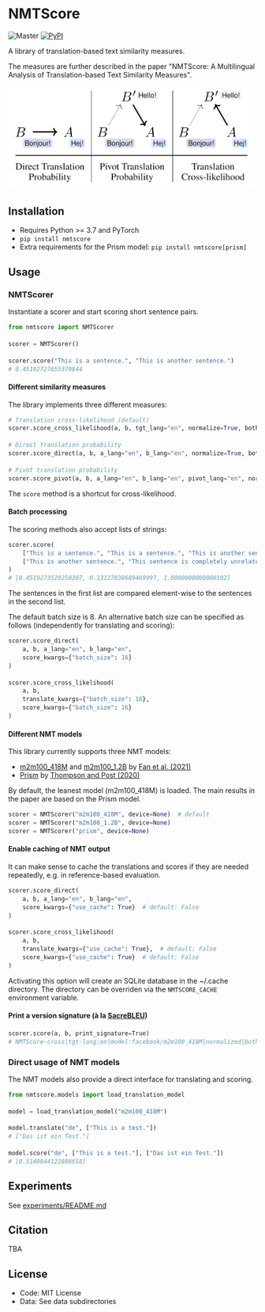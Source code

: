 # NMTScore
![Master](https://github.com/ZurichNLP/nmtscore/workflows/unittest/badge.svg?branch=master&event=push)
[![PyPI](https://img.shields.io/pypi/v/nmtscore)](https://pypi.python.org/pypi/nmtscore/)

A library of translation-based text similarity measures.

The measures are further described in the paper "NMTScore: A Multilingual Analysis of Translation-based Text Similarity Measures".

<img src="img/figure1.png" alt="Three text similarity measures implemented in this library" width="500">

## Installation

- Requires Python >= 3.7 and PyTorch
- `pip install nmtscore`
- Extra requirements for the Prism model: `pip install nmtscore[prism]`

## Usage

### NMTScorer
Instantiate a scorer and start scoring short sentence pairs.

```python
from nmtscore import NMTScorer

scorer = NMTScorer()

scorer.score("This is a sentence.", "This is another sentence.")
# 0.45192727655379844
```

#### Different similarity measures
The library implements three different measures:

```python
# Translation cross-likelihood (default)
scorer.score_cross_likelihood(a, b, tgt_lang="en", normalize=True, both_directions=True)

# Direct translation probability
scorer.score_direct(a, b, a_lang="en", b_lang="en", normalize=True, both_directions=True)

# Pivot translation probability
scorer.score_pivot(a, b, a_lang="en", b_lang="en", pivot_lang="en", normalize=True, both_directions=True)
```

The `score` method is a shortcut for cross-likelihood.

#### Batch processing
The scoring methods also accept lists of strings:

```python
scorer.score(
    ["This is a sentence.", "This is a sentence.", "This is another sentence."],
    ["This is another sentence.", "This sentence is completely unrelated.", "This is another sentence."],
)
# [0.4519273529250307, 0.13127038689469997, 1.0000000000000102]
```

The sentences in the first list are compared element-wise to the sentences in the second list.

The default batch size is 8.
An alternative batch size can be specified as follows (independently for translating and scoring):

```python
scorer.score_direct(
    a, b, a_lang="en", b_lang="en",
    score_kwargs={"batch_size": 16}
)

scorer.score_cross_likelihood(
    a, b,
    translate_kwargs={"batch_size": 16},
    score_kwargs={"batch_size": 16}
)
```

#### Different NMT models
This library currently supports three NMT models:
- [m2m100_418M](https://huggingface.co/facebook/m2m100_418M) and [m2m100_1.2B](https://huggingface.co/facebook/m2m100_1.2B) by [Fan et al. (2021)](https://www.jmlr.org/papers/volume22/20-1307/)
- [Prism](https://github.com/thompsonb/prism) by [Thompson and Post (2020)](https://aclanthology.org/2020.emnlp-main.8/)

By default, the leanest model (m2m100_418M) is loaded. The main results in the paper are based on the Prism model.

```python
scorer = NMTScorer("m2m100_418M", device=None)  # default
scorer = NMTScorer("m2m100_1.2B", device=None)
scorer = NMTScorer("prism", device=None)
```

#### Enable caching of NMT output
It can make sense to cache the translations and scores if they are needed repeatedly, e.g. in reference-based evaluation.


```python
scorer.score_direct(
    a, b, a_lang="en", b_lang="en",
    score_kwargs={"use_cache": True}  # default: False
)

scorer.score_cross_likelihood(
    a, b,
    translate_kwargs={"use_cache": True},  # default: False
    score_kwargs={"use_cache": True}  # default: False
)
```

Activating this option will create an SQLite database in the ~/.cache directory. The directory can be overriden via the `NMTSCORE_CACHE` environment variable.

#### Print a version signature (à la [SacreBLEU](https://github.com/mjpost/sacrebleu))
```python
scorer.score(a, b, print_signature=True)
# NMTScore-cross|tgt-lang:en|model:facebook/m2m100_418M|normalized|both-directions|v0.1.0|hf4.17.0
```

### Direct usage of NMT models

The NMT models also provide a direct interface for translating and scoring.

```python
from nmtscore.models import load_translation_model

model = load_translation_model("m2m100_418M")

model.translate("de", ["This is a test."])
# ["Das ist ein Test."]

model.score("de", ["This is a test."], ["Das ist ein Test."])
# [0.5148844122886658]
```

## Experiments
See [experiments/README.md](experiments/README.md)

## Citation
TBA

## License
- Code: MIT License
- Data: See data subdirectories
